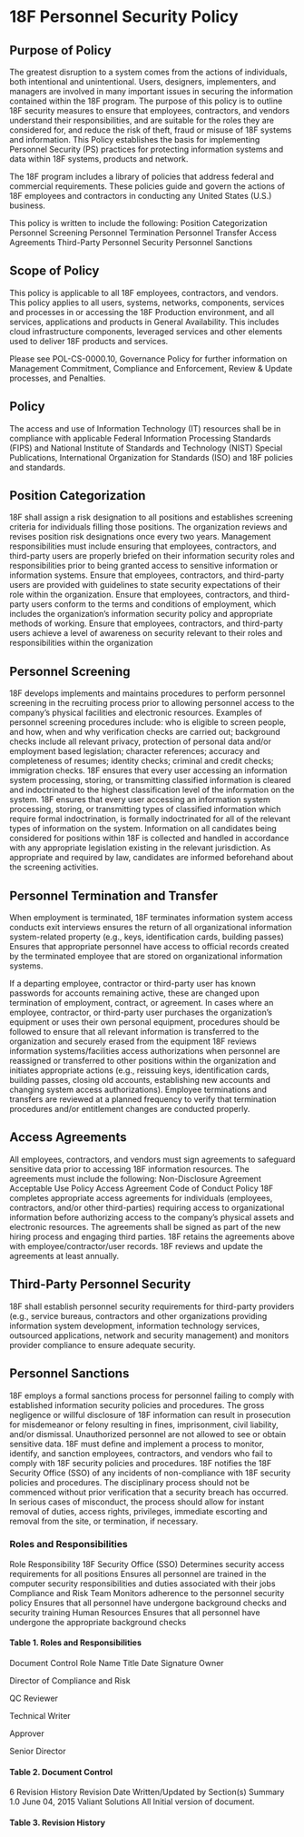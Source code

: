 # 18F Personnel Security Policy

## Purpose of Policy
The greatest disruption to a system comes from the actions of individuals, both intentional and unintentional. Users, designers, implementers, and managers are involved in many important issues in securing the information contained within the 18F program.
The purpose of this policy is to outline 18F security measures to ensure that employees, contractors, and vendors understand their responsibilities, and are suitable for the roles they are considered for, and reduce the risk of theft, fraud or misuse of 18F systems and information.
This Policy establishes the basis for implementing Personnel Security (PS) practices for protecting information systems and data within 18F systems, products and network.

The 18F program includes a library of policies that address federal and commercial requirements. These policies guide and govern the actions of 18F employees and contractors in conducting any United States (U.S.) business.

This policy is written to include the following:
Position Categorization
Personnel Screening
Personnel Termination
Personnel Transfer
Access Agreements
Third-Party Personnel Security
Personnel Sanctions

## Scope of Policy
This policy is applicable to all 18F employees, contractors, and vendors. This policy applies to all users, systems, networks, components, services and processes in or accessing the 18F Production environment, and all services, applications and products in General Availability.  This includes cloud infrastructure components, leveraged services and other elements used to deliver 18F products and services.

Please see POL-CS-0000.10, Governance Policy for further information on Management Commitment, Compliance and Enforcement, Review & Update processes, and Penalties.

## Policy
The access and use of Information Technology (IT) resources shall be in compliance with applicable Federal Information Processing Standards (FIPS) and National Institute of Standards and Technology (NIST) Special Publications, International Organization for Standards (ISO) and 18F policies and standards.

## Position Categorization
18F shall assign a risk designation to all positions and establishes screening criteria for individuals filling those positions. The organization reviews and revises position risk designations once every two years.
Management responsibilities must include ensuring that employees, contractors, and third-party users are properly briefed on their information security roles and responsibilities prior to being granted access to sensitive information or information systems.
Ensure that employees, contractors, and third-party users are provided with guidelines to state security expectations of their role within the organization.
Ensure that employees, contractors, and third-party users conform to the terms and conditions of employment, which includes the organization’s information security policy and appropriate methods of working.
Ensure that employees, contractors, and third-party users achieve a level of awareness on security relevant to their roles and responsibilities within the organization

## Personnel Screening
18F develops implements and maintains procedures to perform personnel screening in the recruiting process prior to allowing personnel access to the company’s physical facilities and electronic resources. Examples of personnel screening procedures include: who is eligible to screen people, and how, when and why verification checks are carried out; background checks include all relevant privacy, protection of personal data and/or employment based legislation; character references; accuracy and completeness of resumes; identity checks; criminal and credit checks; immigration checks.
18F ensures that every user accessing an information system processing, storing, or transmitting classified information is cleared and indoctrinated to the highest classification level of the information on the system.
18F ensures that every user accessing an information system processing, storing, or transmitting types of classified information which require formal indoctrination, is formally indoctrinated for all of the relevant types of information on the system.
Information on all candidates being considered for positions within 18F is collected and handled in accordance with any appropriate legislation existing in the relevant jurisdiction. As appropriate and required by law, candidates are informed beforehand about the screening activities.

## Personnel Termination and Transfer
When employment is terminated, 18F
terminates information system access
conducts exit interviews
ensures the return of all organizational information system-related property (e.g., keys, identification cards, building passes)
Ensures that appropriate personnel have access to official records created by the terminated employee that are stored on organizational information systems.

If a departing employee, contractor or third-party user has known passwords for accounts remaining active, these are changed upon termination of employment, contract, or agreement.
In cases where an employee, contractor, or third-party user purchases the organization’s equipment or uses their own personal equipment, procedures should be followed to ensure that all relevant information is transferred to the organization and securely erased from the equipment
18F reviews information systems/facilities access authorizations when personnel are reassigned or transferred to other positions within the organization and initiates appropriate actions (e.g., reissuing keys, identification cards, building passes, closing old accounts, establishing new accounts and changing system access authorizations).
Employee terminations and transfers are reviewed at a planned frequency to verify that termination procedures and/or entitlement changes are conducted properly.

## Access Agreements
All employees, contractors, and vendors must sign agreements to safeguard sensitive data prior to accessing 18F information resources. The agreements must include the following:
Non-Disclosure Agreement
Acceptable Use Policy
Access Agreement
Code of Conduct Policy
18F completes appropriate access agreements for individuals (employees, contractors, and/or other third-parties) requiring access to organizational information before authorizing access to the company’s physical assets and electronic resources. The agreements shall be signed as part of the new hiring process and engaging third parties.
18F retains the agreements above with employee/contractor/user records.
18F reviews and update the agreements at least annually.

## Third-Party Personnel Security
18F shall establish personnel security requirements for third-party providers (e.g., service bureaus, contractors and other organizations providing information system development, information technology services, outsourced applications, network and security management) and monitors provider compliance to ensure adequate security.

## Personnel Sanctions
18F employs a formal sanctions process for personnel failing to comply with established information security policies and procedures.
The gross negligence or willful disclosure of 18F information can result in prosecution for misdemeanor or felony resulting in fines, imprisonment, civil liability, and/or dismissal. Unauthorized personnel are not allowed to see or obtain sensitive data.
18F must define and implement a process to monitor, identify, and sanction employees, contractors, and vendors who fail to comply with 18F security policies and procedures.
18F notifies the 18F Security Office (SSO) of any incidents of non-compliance with 18F security policies and procedures.
The disciplinary process should not be commenced without prior verification that a security breach has occurred.
In serious cases of misconduct, the process should allow for instant removal of duties, access rights, privileges, immediate escorting and removal from the site, or termination, if necessary.

### Roles and Responsibilities
Role
Responsibility
18F Security Office (SSO)
Determines security access requirements for all positions
Ensures all personnel are trained in the computer security responsibilities and duties associated with their jobs
Compliance and Risk Team
Monitors adherence to the personnel security policy
Ensures that all personnel have undergone background checks and security training
Human Resources
Ensures that all personnel have undergone the appropriate background checks

#### Table 1. Roles and Responsibilities

Document Control
Role
Name
Title
Date
Signature
Owner

Director of Compliance and Risk


QC Reviewer

Technical Writer


Approver

Senior Director


#### Table 2. Document Control
6 Revision History
Revision
Date
Written/Updated by
Section(s)
Summary
1.0
June 04, 2015
Valiant Solutions
All
Initial version of document.

#### Table 3. Revision History
